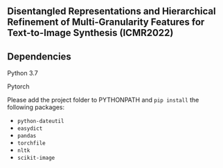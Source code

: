## Disentangled Representations and Hierarchical Refinement of Multi-Granularity Features for Text-to-Image Synthesis (ICMR2022)




## Dependencies
Python 3.7

Pytorch

Please add the project folder to PYTHONPATH and `pip install` the following packages:
- `python-dateutil`
- `easydict`
- `pandas`
- `torchfile`
- `nltk`
- `scikit-image`


